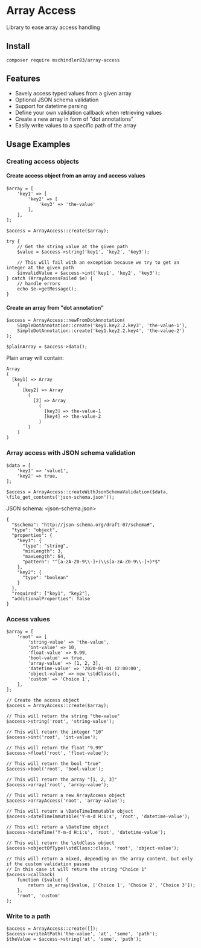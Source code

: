 # Array Access

Library to ease array access handling

## Install
`composer require mschindler83/array-access`

## Features

 - Savely access typed values from a given array
 - Optional JSON schema validation
 - Support for datetime parsing
 - Define your own validation callback when retrieving values
 - Create a new array in form of "dot annotations"
 - Easily write values to a specific path of the array

## Usage Examples

### Creating access objects
#### Create access object from an array and access values

```
$array = [
    'key1' => [
        'key2' => [
            'key3' => 'the-value'
        ],
    ],
];

$access = ArrayAccess::create($array);

try {
    // Get the string value at the given path
    $value = $access->string('key1', 'key2', 'key3');
    
    // This will fail with an exception because we try to get an integer at the given path
    $invalidValue = $access->int('key1', 'key2', 'key3');
} catch (ArrayAccessFailed $e) {
    // handle errors
    echo $e->getMessage();
}
```

#### Create an array from "dot annotation"
```
$access = ArrayAccess::newFromDotAnnotation(
    SimpleDotAnnotation::create('key1.key2.2.key3', 'the-value-1'),
    SimpleDotAnnotation::create('key1.key2.2.key4', 'the-value-2')
);

$plainArray = $access->data();
```

Plain array will contain:

```
Array
(
  [key1] => Array
    (
      [key2] => Array
        (
          [2] => Array
            (
              [key3] => the-value-1
              [key4] => the-value-2
            )
        )
    )
)
```
### Array access with JSON schema validation
```
$data = [
    'key1' => 'value1',
    'key2' => true,
];

$access = ArrayAccess::createWithJsonSchemaValidation($data, \file_get_contents('json-schema.json'));

```

JSON schema: <json-schema.json>
```
{
  "$schema": "http://json-schema.org/draft-07/schema#",
  "type": "object",
  "properties": {
    "key1": {
      "type": "string",
      "minLength": 3,
      "maxLength": 64,
      "pattern": "^[a-zA-Z0-9\\-]+(\\s[a-zA-Z0-9\\-]+)*$"
    },
    "key2": {
      "type": "boolean"
    }
  },
  "required": ["key1", "key2"],
  "additionalProperties": false
}
```

### Access values
```
$array = [
    'root' => [
        'string-value' => 'the-value',
        'int-value' => 10,
        'float-value' => 9.99,
        'bool-value' => true,
        'array-value' => [1, 2, 3],
        'datetime-value' => '2020-01-01 12:00:00',
        'object-value' => new \stdClass(),
        'custom' => 'Choice 1',
    ],
];

// Create the access object
$access = ArrayAccess::create($array);

// This will return the string "the-value"
$access->string('root', 'string-value');

// This will return the integer "10"
$access->int('root', 'int-value');

// This will return the float "9.99"
$access->float('root', 'float-value');

// This will return the bool "true"
$access->bool('root', 'bool-value');

// This will return the array "[1, 2, 3]"
$access->array('root', 'array-value');

// This will return a new ArrayAccess object
$access->arrayAccess('root', 'array-value');

// This will return a \DateTimeImmutable object
$access->dateTimeImmutable('Y-m-d H:i:s', 'root', 'datetime-value');

// This will return a \DateTime object
$access->dateTime('Y-m-d H:i:s', 'root', 'datetime-value');

// This will return the \stdClass object
$access->objectOfType(\stdClass::class, 'root', 'object-value');

// This will return a mixed, depending on the array content, but only if the custom validation passes
// In this case it will return the string "Choice 1"
$access->callback(
    function ($value) {
        return in_array($value, ['Choice 1', 'Choice 2', 'Choice 3']);
    },
    'root', 'custom'
);
```

### Write to a path

```
$access = ArrayAccess::create([]);
$access->writeAtPath('the-value', 'at', 'some', 'path');
$theValue = $access->string('at', 'some', 'path');
```

